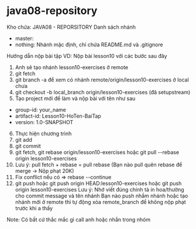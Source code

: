 # java08-repository

Kho chứa: JAVA08 - REPORSITORY
Danh sách nhánh

+ master:
+ nothing:
Nhánh mặc định, chỉ chứa README.md và .gitignore

Hướng dẫn nộp bài tập
VD: Nộp bài lesson10 với các bước sau đây

1. Anh sẽ tạo nhánh lesson10-exercises ở remote
2. git fetch
3. git branch -a để xem có nhánh remote/origin/lesson10-exercises ở local chưa
4. git checkout -b local_branch origin/lesson10-exercises (đã setupstream)
5. Tạo project mới để làm và nộp bài với tên như sau
+ group-id: your_name
+ artifact-id: Lesson10-HoTen-BaiTap
+ version: 1.0-SNAPSHOT
6. Thực hiện chương trình
7. git add
8. git commit
9. git fetch, git rebase origin/lesson10-exercises hoặc git pull --rebase origin lesson10-exercises
10. Lưu ý: pull fetch + rebase = pull rebase (Bạn nào pull quên rebase để merge -> Nộp phạt 20K)
11. Fix conflict nếu có => rebase --continue
12. git push hoặc git push origin HEAD:lesson10-exercises hoặc git push origin lesson10-exercises
Lưu ý: Nhớ viết đúng chính tả in hoa/thường cho commit message và tên nhánh
Bạn nào push nhầm nhánh hoặc tạo nhánh mới ở remote thì tự động xóa remote_branch để không nộp phạt trước khi a thấy

Note: Có bất cứ thắc mắc gì call anh hoặc nhắn trong nhóm
